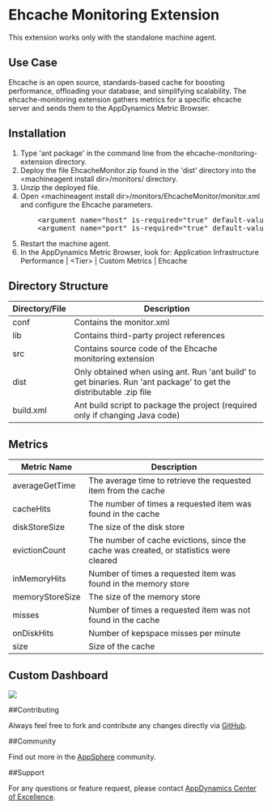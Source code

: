 Ehcache Monitoring Extension
============================

This extension works only with the standalone machine agent.

## Use Case

Ehcache is an open source, standards-based cache for boosting performance, offloading your database, and simplifying scalability. The ehcache-monitoring extension gathers metrics for a specific ehcache server and sends them to the AppDynamics Metric Browser.

## Installation
<ol>
	<li>Type 'ant package' in the command line from the ehcache-monitoring-extension directory.
	</li>
	<li>Deploy the file EhcacheMonitor.zip found in the 'dist' directory into the &lt;machineagent install dir&gt;/monitors/ directory.
	</li>
	<li>Unzip the deployed file.
	</li>
	<li>Open &lt;machineagent install dir&gt;/monitors/EhcacheMonitor/monitor.xml and configure the Ehcache parameters.
<p></p>
<pre>
	&lt;argument name="host" is-required="true" default-value="localhost" /&gt;          
	&lt;argument name="port" is-required="true" default-value="8080" /&gt;
</pre>
	</li>	
	<li> Restart the machine agent.
	</li>
	<li>In the AppDynamics Metric Browser, look for: Application Infrastructure Performance | &lt;Tier&gt; | Custom Metrics | Ehcache
	</li>
</ol>

## Directory Structure

| Directory/File | Description |
|----------------|-------------|
|conf            | Contains the monitor.xml |
|lib             | Contains third-party project references |
|src             | Contains source code of the Ehcache monitoring extension |
|dist            | Only obtained when using ant. Run 'ant build' to get binaries. Run 'ant package' to get the distributable .zip file |
|build.xml       | Ant build script to package the project (required only if changing Java code) |

## Metrics

|Metric Name           | Description     |
|----------------------|-----------------|
|averageGetTime    	   | The average time to retrieve the requested item from the cache |
|cacheHits             | The number of times a requested item was found in the cache |
|diskStoreSize         | The size of the disk store |
|evictionCount         | The number of cache evictions, since the cache was created, or statistics were cleared |
|inMemoryHits          | Number of times a requested item was found in the memory store |
|memoryStoreSize       | The size of the memory store |
|misses                | Number of times a requested item was not found in the cache |
|onDiskHits            | Number of kepspace misses per minute |
|size                  | Size of the cache |

## Custom Dashboard

![](https://raw.github.com/Appdynamics/ehcache-monitoring-extension/master/Ehcache%20Dashboard.png)

##Contributing

Always feel free to fork and contribute any changes directly via [GitHub](https://github.com/Appdynamics/ehcache-monitoring-extension).

##Community

Find out more in the [AppSphere](http://appsphere.appdynamics.com/t5/eXchange/Ehcache-Monitoring-Extension/idi-p/4851) community.

##Support

For any questions or feature request, please contact [AppDynamics Center of Excellence](mailto:ace-request@appdynamics.com).
